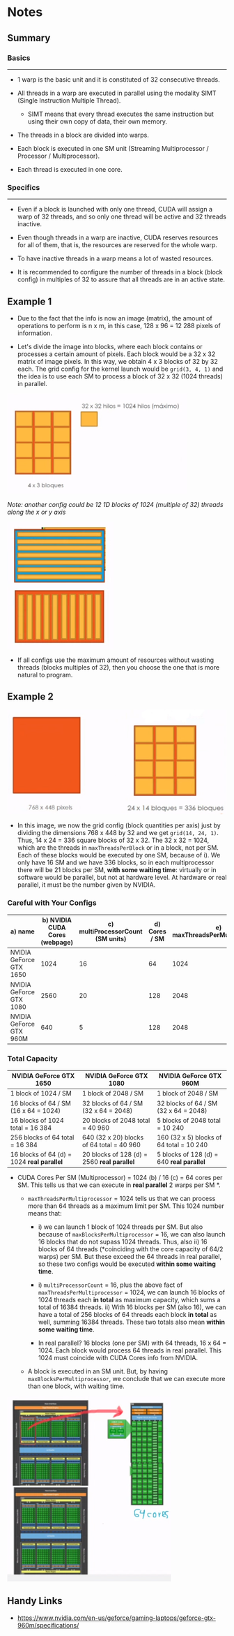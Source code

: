 # Notes

## Summary

### Basics

----

- 1 warp is the basic unit and it is constituted of 32 consecutive threads.

- All threads in a warp are executed in parallel using the modality SIMT (Single Instruction Multiple Thread).

    - SIMT means that every thread executes the same instruction but using their own copy of data, their own memory.

- The threads in a block are divided into warps.

- Each block is executed in one SM unit (Streaming Multiprocessor / Processor / Multiprocessor).

- Each thread is executed in one core.

### Specifics

----

- Even if a block is launched with only one thread, CUDA will assign a warp of 32 threads, and so only one thread will be active and 32 threads inactive.

- Even though threads in a warp are inactive, CUDA reserves resources for all of them, that is, the resources are reserved for the whole warp.

- To have inactive threads in a warp means a lot of wasted resources.

- It is recommended to configure the number of threads in a block (block config) in multiples of 32 to assure that all threads are in an active state.

## Example 1

- Due to the fact that the info is now an image (matrix), the amount of operations to perform is n x m, in this case, 128 x 96 = 12 288 pixels of information. 

- Let's divide the image into blocks, where each block contains or processes a certain amount of pixels. Each block would be a 32 x 32 matrix of image pixels. In this way, we obtain 4 x 3 blocks of 32 by 32 each. The grid config for the kernel launch would be `grid(3, 4, 1)` and the idea is to use each SM to process a block of 32 x 32 (1024 threads) in parallel.

![img](https://github.com/the-other-mariana/parallel-computing-cuda/blob/master/09292021/res/01.png?raw=true)

*Note: another config could be 12 1D blocks of 1024 (multiple of 32) threads along the x or y axis*

![img](https://github.com/the-other-mariana/parallel-computing-cuda/blob/master/09292021/res/02.png?raw=true)

- If all configs use the maximum amount of resources without wasting threads (blocks multiples of 32), then you choose the one that is more natural to program.

## Example 2

![img](https://github.com/the-other-mariana/parallel-computing-cuda/blob/master/09292021/res/03.png?raw=true)

- In this image, we now the grid config (block quantities per axis) just by dividing the dimensions 768 x 448 by 32 and we get `grid(14, 24, 1)`. Thus, 14 x 24 = 336 square blocks of 32 x 32. The 32 x 32 = 1024, which are the threads in `maxThreadsPerBlock` or in a block, not per SM. Each of these blocks would be executed by one SM, because of i). We only have 16 SM and we have 336 blocks, so in each multiprocessor there will be 21 blocks per SM, **with some waiting time**: virtually or in software would be parallel, but not at hardware level. At hardware or real parallel, it must be the number given by NVIDIA.

### Careful with Your Configs

| a) name | b) NVIDIA CUDA Cores (webpage) | c) multiProcessorCount (SM units) | d) Cores / SM | e) maxThreadsPerMultiProcessor | f) maxBlocksPerMultiProcessor |
| ---- | ---- | ---- | ---- | ---- | ---- |
| NVIDIA GeForce GTX 1650 | 1024 | 16 | 64 | 1024 | 16 |
| NVIDIA GeForce GTX 1080 | 2560 | 20 | 128 | 2048 | 32 |
| NVIDIA GeForce GTX 960M | 640 | 5 | 128 | 2048 | 32 |

### Total Capacity

| NVIDIA GeForce GTX 1650 | NVIDIA GeForce GTX 1080 | NVIDIA GeForce GTX 960M
| ---- | ---- | ---- |
| 1 block of 1024 / SM | 1 block of 2048 / SM | 1 block of 2048 / SM |
| 16 blocks of 64 / SM (16 x 64 = 1024) | 32 blocks of 64 / SM (32 x 64 = 2048) | 32 blocks of 64 / SM (32 x 64 = 2048) |
| 16 blocks of 1024 total = 16 384 | 20 blocks of 2048 total = 40 960 | 5 blocks of 2048 total = 10 240 |
| 256 blocks of 64 total = 16 384 | 640 (32 x 20) blocks of 64 total = 40 960 | 160 (32 x 5) blocks of 64 total = 10 240 |
| 16 blocks of 64 (d) = 1024 **real parallel** | 20 blocks of 128 (d) = 2560 **real parallel** | 5 blocks of 128 (d) = 640 **real parallel** |

- CUDA Cores Per SM (Multiprocessor) = 1024 (b) / 16 (c) = 64 cores per SM. This tells us that we can execute in **real parallel** 2 warps per SM *.

    - `maxThreadsPerMultiprocessor` = 1024 tells us that we can process more than 64 threads as a maximum limit per SM. This 1024 number means that:

        - i) we can launch 1 block of 1024 threads per SM. But also because of `maxBlocksPerMultiprocessor` = 16, we can also launch 16 blocks that do not supass 1024 threads. Thus, also ii) 16 blocks of 64 threads (*coinciding with the core capacity of 64/2 warps) per SM. But these exceed the 64 threads in real parallel, so these two configs would be executed **within some waiting time**.

        - i) `multiProcessorCount` = 16, plus the above fact of `maxThreadsPerMultiprocessor` = 1024, we can launch 16 blocks of 1024 threads each **in total** as maximum capacity, which sums a total of 16384 threads. ii) With 16 blocks per SM (also 16), we can have a total of 256 blocks of 64 threads each block **in total** as well, summing 16384 threads. These two totals also mean **within some waiting time**.

        - In real parallel? 16 blocks (one per SM) with 64 threads, 16 x 64 = 1024. Each block would process 64 threads in real parallel. This 1024 must coincide with CUDA Cores info from NVIDIA.

    - A block is executed in an SM unit. But, by having `maxBlocksPerMultiprocessor`, we conclude that we can execute more than one block, with waiting time.

![img](https://github.com/the-other-mariana/parallel-computing-cuda/blob/master/09292021/res/04.png?raw=true)

## Handy Links

- https://www.nvidia.com/en-us/geforce/gaming-laptops/geforce-gtx-960m/specifications/